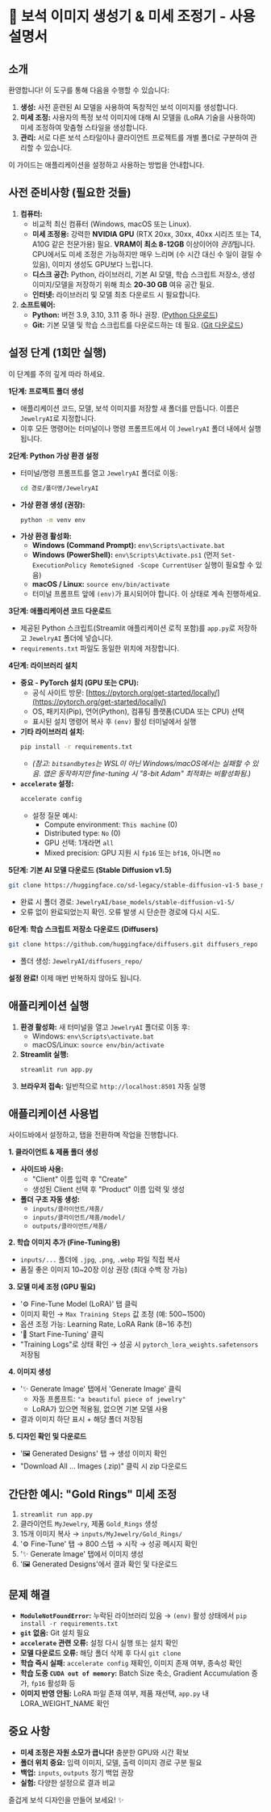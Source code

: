 # 💎 보석 이미지 생성기 & 미세 조정기 - 사용 설명서

## 소개

환영합니다! 이 도구를 통해 다음을 수행할 수 있습니다:

1.  **생성:** 사전 훈련된 AI 모델을 사용하여 독창적인 보석 이미지를 생성합니다.
2.  **미세 조정:** 사용자의 특정 보석 이미지에 대해 AI 모델을 (LoRA 기술을 사용하여) 미세 조정하여 맞춤형 스타일을 생성합니다.
3.  **관리:** 서로 다른 보석 스타일이나 클라이언트 프로젝트를 개별 폴더로 구분하여 관리할 수 있습니다.

이 가이드는 애플리케이션을 설정하고 사용하는 방법을 안내합니다.

## 사전 준비사항 (필요한 것들)

1.  **컴퓨터:**
    *   비교적 최신 컴퓨터 (Windows, macOS 또는 Linux).
    *   **미세 조정용:** 강력한 **NVIDIA GPU** (RTX 20xx, 30xx, 40xx 시리즈 또는 T4, A10G 같은 전문가용) 필요. **VRAM이 최소 8-12GB** 이상이어야 *권장*됩니다. CPU에서도 미세 조정은 가능하지만 매우 느리며 (수 시간 대신 수 일이 걸릴 수 있음), 이미지 생성도 GPU보다 느립니다.
    *   **디스크 공간:** Python, 라이브러리, 기본 AI 모델, 학습 스크립트 저장소, 생성 이미지/모델을 저장하기 위해 최소 **20-30 GB** 여유 공간 필요.
    *   **인터넷:** 라이브러리 및 모델 최초 다운로드 시 필요합니다.
2.  **소프트웨어:**
    *   **Python:** 버전 3.9, 3.10, 3.11 중 하나 권장. ([Python 다운로드](https://www.python.org/downloads/))
    *   **Git:** 기본 모델 및 학습 스크립트를 다운로드하는 데 필요. ([Git 다운로드](https://git-scm.com/downloads/))

## 설정 단계 (1회만 실행)

이 단계를 주의 깊게 따라 하세요.

**1단계: 프로젝트 폴더 생성**

*   애플리케이션 코드, 모델, 보석 이미지를 저장할 새 폴더를 만듭니다. 이름은 `JewelryAI`로 지정합니다.
*   이후 모든 명령어는 터미널이나 명령 프롬프트에서 이 `JewelryAI` 폴더 내에서 실행됩니다.

**2단계: Python 가상 환경 설정**

*   터미널/명령 프롬프트를 열고 `JewelryAI` 폴더로 이동:
    ```bash
    cd 경로/폴더명/JewelryAI
    ```
*   **가상 환경 생성 (권장):**
    ```bash
    python -m venv env
    ```
*   **가상 환경 활성화:**
    *   **Windows (Command Prompt):** `env\Scripts\activate.bat`
    *   **Windows (PowerShell):** `env\Scripts\Activate.ps1` (먼저 `Set-ExecutionPolicy RemoteSigned -Scope CurrentUser` 실행이 필요할 수 있음)
    *   **macOS / Linux:** `source env/bin/activate`
    *   터미널 프롬프트 앞에 `(env)`가 표시되어야 합니다. 이 상태로 계속 진행하세요.

**3단계: 애플리케이션 코드 다운로드**

*   제공된 Python 스크립트(Streamlit 애플리케이션 로직 포함)를 `app.py`로 저장하고 `JewelryAI` 폴더에 넣습니다.
*   `requirements.txt` 파일도 동일한 위치에 저장합니다.

**4단계: 라이브러리 설치**

*   **중요 - PyTorch 설치 (GPU 또는 CPU):**
    *   공식 사이트 방문: [https://pytorch.org/get-started/locally/](https://pytorch.org/get-started/locally/)
    *   OS, 패키지(Pip), 언어(Python), 컴퓨팅 플랫폼(CUDA 또는 CPU) 선택
    *   표시된 설치 명령어 복사 후 `(env)` 활성 터미널에서 실행
*   **기타 라이브러리 설치:**
    ```bash
    pip install -r requirements.txt
    ```
    *   *(참고: `bitsandbytes`는 WSL이 아닌 Windows/macOS에서는 실패할 수 있음. 앱은 동작하지만 fine-tuning 시 "8-bit Adam" 최적화는 비활성화됨.)*
*   **`accelerate` 설정:**
    ```bash
    accelerate config
    ```
    *   설정 질문 예시:
        *   Compute environment: `This machine` (0)
        *   Distributed type: `No` (0)
        *   GPU 선택: 1개라면 `all`
        *   Mixed precision: GPU 지원 시 `fp16` 또는 `bf16`, 아니면 `no`

**5단계: 기본 AI 모델 다운로드 (Stable Diffusion v1.5)**

```bash
git clone https://huggingface.co/sd-legacy/stable-diffusion-v1-5 base_models/stable-diffusion-v1-5
```

*   완료 시 폴더 경로: `JewelryAI/base_models/stable-diffusion-v1-5/`
*   오류 없이 완료되었는지 확인. 오류 발생 시 단순한 경로에 다시 시도.

**6단계: 학습 스크립트 저장소 다운로드 (Diffusers)**

```bash
git clone https://github.com/huggingface/diffusers.git diffusers_repo
```

*   폴더 생성: `JewelryAI/diffusers_repo/`

**설정 완료!** 이제 매번 반복하지 않아도 됩니다.

## 애플리케이션 실행

1.  **환경 활성화:** 새 터미널을 열고 `JewelryAI` 폴더로 이동 후:
    *   Windows: `env\Scripts\activate.bat`
    *   macOS/Linux: `source env/bin/activate`
2.  **Streamlit 실행:**
    ```bash
    streamlit run app.py
    ```
3.  **브라우저 접속:** 일반적으로 `http://localhost:8501` 자동 실행

## 애플리케이션 사용법

사이드바에서 설정하고, 탭을 전환하며 작업을 진행합니다.

**1. 클라이언트 & 제품 폴더 생성**

*   **사이드바 사용:**
    *   "Client" 이름 입력 후 "Create"
    *   생성된 Client 선택 후 "Product" 이름 입력 및 생성
*   **폴더 구조 자동 생성:**
    *   `inputs/클라이언트/제품/`
    *   `inputs/클라이언트/제품/model/`
    *   `outputs/클라이언트/제품/`

**2. 학습 이미지 추가 (Fine-Tuning용)**

*   `inputs/...` 폴더에 `.jpg`, `.png`, `.webp` 파일 직접 복사
*   품질 좋은 이미지 10~20장 이상 권장 (최대 수백 장 가능)

**3. 모델 미세 조정 (GPU 필요)**

*   '⚙️ Fine-Tune Model (LoRA)' 탭 클릭
*   이미지 확인 → `Max Training Steps` 값 조정 (예: 500~1500)
*   옵션 조정 가능: Learning Rate, LoRA Rank (8~16 추천)
*   '🚀 Start Fine-Tuning' 클릭
*   "Training Logs"로 상태 확인 → 성공 시 `pytorch_lora_weights.safetensors` 저장됨

**4. 이미지 생성**

*   '✨ Generate Image' 탭에서 'Generate Image' 클릭
    *   자동 프롬프트: `"a beautiful piece of jewelry"`
    *   LoRA가 있으면 적용됨, 없으면 기본 모델 사용
*   결과 이미지 하단 표시 + 해당 폴더 저장됨

**5. 디자인 확인 및 다운로드**

*   '🖼️ Generated Designs' 탭 → 생성 이미지 확인
*   "Download All ... Images (.zip)" 클릭 시 zip 다운로드

## 간단한 예시: "Gold Rings" 미세 조정

1.  `streamlit run app.py`
2.  클라이언트 `MyJewelry`, 제품 `Gold_Rings` 생성
3.  15개 이미지 복사 → `inputs/MyJewelry/Gold_Rings/`
4.  '⚙️ Fine-Tune' 탭 → 800 스텝 → 시작 → 성공 메시지 확인
5.  '✨ Generate Image' 탭에서 이미지 생성
6.  '🖼️ Generated Designs'에서 결과 확인 및 다운로드

## 문제 해결

*   **`ModuleNotFoundError`:** 누락된 라이브러리 있음 → `(env)` 활성 상태에서 `pip install -r requirements.txt`
*   **`git` 없음:** Git 설치 필요
*   **`accelerate` 관련 오류:** 설정 다시 실행 또는 설치 확인
*   **모델 다운로드 오류:** 해당 폴더 삭제 후 다시 `git clone`
*   **학습 즉시 실패:** `accelerate config` 재확인, 이미지 존재 여부, 종속성 확인
*   **학습 도중 `CUDA out of memory`:** Batch Size 축소, Gradient Accumulation 증가, `fp16` 활성화 등
*   **이미지 반영 안됨:** LoRA 파일 존재 여부, 제품 재선택, `app.py` 내 LORA_WEIGHT_NAME 확인

## 중요 사항

*   **미세 조정은 자원 소모가 큽니다!** 충분한 GPU와 시간 확보
*   **폴더 위치 중요:** 입력 이미지, 모델, 출력 이미지 경로 구분 필요
*   **백업:** `inputs`, `outputs` 정기 백업 권장
*   **실험:** 다양한 설정으로 결과 비교

즐겁게 보석 디자인을 만들어 보세요! ✨
